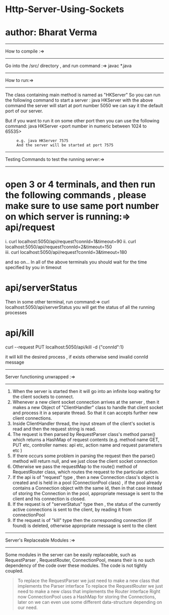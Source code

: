 # Http-Server-Using-Sockets
# author: Bharat Verma

***************************
How to compile :=>
***************************
Go into the /src/ directory , and run command :=>
   javac *.java   
   
   
*******************
How to run:=>
*******************
The class containing main method is named as "HKServer"
   So you can run the following command to start a server :
          java HKServer
    with the above command the server will start at port number 5050 we can say it the default port of our server.
	
   But if you want to run it on some other port then you can use the following command:
         java HKServer <port number in numeric between 1024 to 65535>
		 
		 e.g. java HKServer 7575
		 And the server will be started at port 7575

		 
***********************************************************
Testing Commands to test the running server:=>
***********************************************************
open 3 or 4 terminals, and then run the following commands , please make sure to use same port number on which server is running:=>
 api/request
 ===========
  i.   curl localhost:5050/api/request?connId=1\&timeout=90
  ii.  curl localhost:5050/api/request?connId=2\&timeout=150    
  iii.  curl localhost:5050/api/request?connId=3\&timeout=180    
  
  and so on...
  In all of the above terminals you should wait for the time specified by you in timeout
  
 api/serverStatus 
 ============
Then in some other terminal, run command:=>
    curl localhost:5050/api/serverStatus
  you will get the status of all the running processes
  
  api/kill
  =====
  curl --request PUT localhost:5050/api/kill -d {"connId":1}
  
  it will kill the desired process , if exists otherwise send invalid connId message

  
  
****************************************
Server functioning unwrapped :=> 
****************************************

1. When the server is started then it will go into an infinite loop waiting for the client sockets to connect. 
2. Whenever a new client socket connection arrives at the server , then it makes a new Object of  "ClientHandler" class to handle that client socket and process it in a separate thread. So that it can accepts further new client connections.
3. Inside ClientHandler thread, the input stream of the client's socket is read and then the request string is read.
4. The request is then parsed by RequestParser class's method parse() which returns a HashMap of request contents (e.g. method name GET, PUT etc, controller names: api etc,  action name and request parameters etc )
5. If there occurs some problem in parsing the request then the parse() method will return null, and we just close the client socket connection
6. Otherwise we pass the requestMap to the route() method of RequestRouter class, which routes the request to the particular action.
7. If the api is of "request" type , then a new Connection class's object is created and is held in a pool (ConnectionPool class) , if the pool already contains a Connection object with the same id, then in that case instead of storing the Connection in the pool, appropriate message is sent to the client and his connection is closed.
8. If the request is of "serverStatus" type then , the status of the currently active connections is sent to the client, by reading it from connectionPool
9. If the request is of "kill" type then the corresponding connection (if found) is deleted, otherwise appropriate message is sent to the client


*******************************************
Server's Replaceable Modules :=> 
*******************************************
Some modules in the server can be easily replaceable, such as RequestParser , RequestRouter, ConnectionPool, means their is no such dependency of the code over these modules. The code is not tightly coupled.
> To replace the RequestParser we just need to make a new class that implements the Parser interface
> To replace the RequestRouter we just need to make a new class that implements the Router interface
> Right now ConnectionPool uses a HashMap for storing the Connections, later on we can even use some different data-structure depending on our need.
